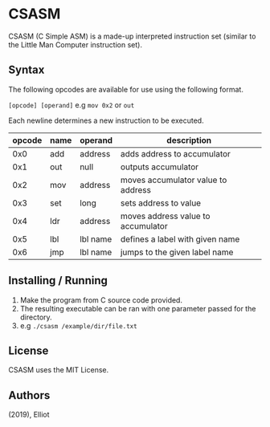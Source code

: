 
# CSASM

CSASM (C Simple ASM) is a made-up interpreted instruction set (similar to the Little Man Computer instruction set).

## Syntax

The following opcodes are available for use using the following format.

`[opcode] [operand]` e.g `mov 0x2` or `out`

Each newline determines a new instruction to be executed.

| opcode | name | operand  | description                        |
|--------|------|----------|------------------------------------|
| 0x0    | add  | address  | adds address to accumulator        |
| 0x1    | out  | null     | outputs accumulator                |
| 0x2    | mov  | address  | moves accumulator value to address |
| 0x3    | set  | long     | sets address to value              |
| 0x4    | ldr  | address  | moves address value to accumulator |
| 0x5    | lbl  | lbl name | defines a label with given name    |
| 0x6    | jmp  | lbl name | jumps to the given label name      |

## Installing / Running

1. Make the program from C source code provided.
2. The resulting executable can be ran with one parameter passed for the directory.
3. e.g `./csasm /example/dir/file.txt`

## License

CSASM uses the MIT License.

## Authors

(2019), Elliot
